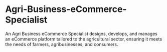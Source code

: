 # Agri-Business-eCommerce-Specialist
An Agri Business eCommerce Specialist designs, develops, and manages an eCommerce platform tailored to the agricultural sector, ensuring it meets the needs of farmers, agribusinesses, and consumers.
